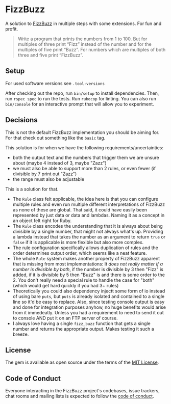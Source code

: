 # FizzBuzz

A solution to [FizzBuzz](https://wiki.c2.com/?FizzBuzzTest) in multiple steps with some extensions. For fun and profit.

> Write a program that prints the numbers from 1 to 100. But for multiples of three print “Fizz” instead of the number and for the multiples of five print “Buzz”. For numbers which are multiples of both three and five print “FizzBuzz”.

## Setup

For used software versions see `.tool-versions`

After checking out the repo, run `bin/setup` to install dependencies. Then, run `rspec spec` to run the tests. Run `rubocop` for linting. You can also run `bin/console` for an interactive prompt that will allow you to experiment.

## Decisions

This is not the default FizzBuzz implementation you should be aiming for. For that check out something like the `basic` tag.

This solution is for when we have the following requirements/uncertainties:

* both the output text and the numbers that trigger them we are unsure about (maybe 4 instead of 3, maybe "Zazz")
* we must also be able to support more than 2 rules, or even fewer (if divisible by 7 print out "Zazz")
* the range must also be adjustable

This is a solution for that.

* The `Rule` class felt applicable, the idea here is that you can configure multiple rules and even run multiple different interpretations of FizzBuzz as none of these are global. That said, it could have easily been represented by just data or data and lambdas. Naming it as a concept in an object felt right for Ruby.
* The `Rule` class encodes the understanding that it is always about being divisible by a single number, that might not always what's up. Providing a lambda instead that takes the number as an argument to return `true` or `false` if it is applicable is more flexible but also more complex.
* The rule configuration specifically allows duplication of rules and the order determines output order, which seems like a neat feature.
* The whole `Rule` system makes another property of FizzBuzz apparent that is missing from most implementations: It _does not really matter if a number is divisible by both_, if the number is divisible by 3 then "Fizz" is added, if it is divisible by 5 then "Buzz" is and there is some order to the 2. You don't really need a special rule to handle the case for "both" (which would get hard quickly if you had 3+ rules)
* Theoretically you could also dependency injectt some form of io instead of using bare `puts`, but `puts` is already isolated and contained to a single line so it'd be easy to replace. Also, since testing console output is easy and done for integration purposes anyhow, no huge benefits would arise from it immedeatly. Unless you had a requirement to need to send it out to console AND put it on an FTP server of course.
* I always love having a single `fizz_buzz` function that gets a single number and returns the appropriate output. Makes testing it such a breeze.

## License

The gem is available as open source under the terms of the [MIT License](https://opensource.org/licenses/MIT).

## Code of Conduct

Everyone interacting in the FizzBuzz project's codebases, issue trackers, chat rooms and mailing lists is expected to follow the [code of conduct](https://github.com/[USERNAME]/fizz_buzz/blob/main/CODE_OF_CONDUCT.md).
